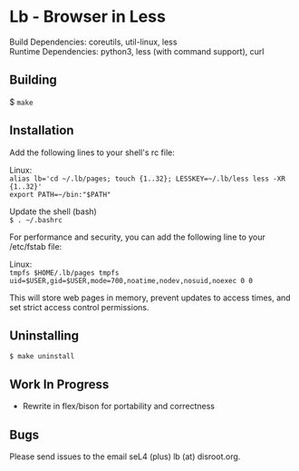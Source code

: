 Lb - Browser in Less
====================
Build Dependencies: coreutils, util-linux, less  
Runtime Dependencies: python3, less (with command support), curl

## Building

$ `make`

## Installation

Add the following lines to your shell's rc file:  

Linux:  
`alias lb='cd ~/.lb/pages; touch {1..32}; LESSKEY=~/.lb/less less -XR {1..32}'`  
`export PATH=~/bin:"$PATH"`

Update the shell (bash)  
`$ . ~/.bashrc`

For performance and security, you can add the following line to your /etc/fstab file:

Linux:  
`tmpfs $HOME/.lb/pages tmpfs uid=$USER,gid=$USER,mode=700,noatime,nodev,nosuid,noexec 0 0`

This will store web pages in memory, prevent updates to access times, and set strict access control permissions.

Uninstalling
------------
`$ make uninstall`

Work In Progress
----------------
- Rewrite in flex/bison for portability and correctness

Bugs
----
Please send issues to the email seL4 (plus) lb (at) disroot.org.
